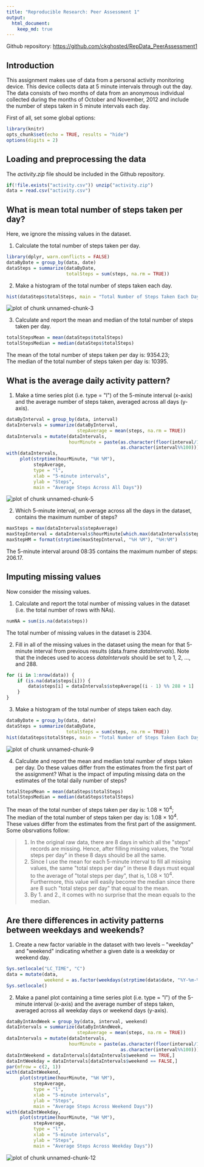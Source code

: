 ```yaml
---
title: "Reproducible Research: Peer Assessment 1"
output: 
  html_document:
    keep_md: true
---
```

Github repository: https://github.com/ckghosted/RepData_PeerAssessment1

## Introduction
This assignment makes use of data from a personal activity monitoring device. This device collects data at 5 minute intervals through out the day. The data consists of two months of data from an anonymous individual collected during the months of October and November, 2012 and include the number of steps taken in 5 minute intervals each day.  

First of all, set some global options:

```r
library(knitr)
opts_chunk$set(echo = TRUE, results = "hide")
options(digits = 2)
```

## Loading and preprocessing the data
The *activity.zip* file should be included in the Github repository.

```r
if(!file.exists("activity.csv")) unzip("activity.zip")
data = read.csv("activity.csv")
```

## What is mean total number of steps taken per day?
Here, we ignore the missing values in the dataset.  

1. Calculate the total number of steps taken per day.

```r
library(dplyr, warn.conflicts = FALSE)
dataByDate = group_by(data, date)
dataSteps = summarize(dataByDate,
                      totalSteps = sum(steps, na.rm = TRUE))
```

2. Make a histogram of the total number of steps taken each day.

```r
hist(dataSteps$totalSteps, main = "Total Number of Steps Taken Each Day")
```

![plot of chunk unnamed-chunk-3](figure/unnamed-chunk-3-1.png) 

3. Calculate and report the mean and median of the total number of steps taken per day.

```r
totalStepsMean = mean(dataSteps$totalSteps)
totalStepsMedian = median(dataSteps$totalSteps)
```
The mean of the total number of steps taken per day is: 9354.23;  
The median of the total number of steps taken per day is: 10395.

## What is the average daily activity pattern?
1. Make a time series plot (i.e. type = "l") of the 5-minute interval (x-axis) and the average number of steps taken, averaged across all days (y-axis).

```r
dataByInterval = group_by(data, interval)
dataIntervals = summarize(dataByInterval,
                          stepAverage = mean(steps, na.rm = TRUE))
dataIntervals = mutate(dataIntervals,
                       hourMinute = paste(as.character(floor(interval/100)),
                                          as.character(interval%%100)))
with(dataIntervals,
     plot(strptime(hourMinute, "%H %M"),
          stepAverage,
          type = "l",
          xlab = "5-minute intervals",
          ylab = "Steps",
          main = "Average Steps Across All Days"))
```

![plot of chunk unnamed-chunk-5](figure/unnamed-chunk-5-1.png) 

2. Which 5-minute interval, on average across all the days in the dataset, contains the maximum number of steps?

```r
maxSteps = max(dataIntervals$stepAverage)
maxStepInterval = dataIntervals$hourMinute[which.max(dataIntervals$stepAverage)]
maxStepHM = format(strptime(maxStepInterval, "%H %M"), "%H:%M")
```
The 5-minute interval around 08:35 contains the maximum number of steps: 206.17.

## Imputing missing values
Now consider the missing values.  

1. Calculate and report the total number of missing values in the dataset (i.e. the total number of rows with NAs).

```r
numNA = sum(is.na(data$steps))
```
The total number of missing values in the dataset is 2304.

2. Fill in all of the missing values in the dataset using the mean for that 5-minute interval from previous results (data.frame *dataIntervals*). Note that the indeces used to access *dataIntervals* should be set to 1, 2, ..., and 288.

```r
for (i in 1:nrow(data)) {
    if (is.na(data$steps[i])) {
        data$steps[i] = dataIntervals$stepAverage[(i - 1) %% 288 + 1]
    }
}
```

3. Make a histogram of the total number of steps taken each day.

```r
dataByDate = group_by(data, date)
dataSteps = summarize(dataByDate,
                      totalSteps = sum(steps, na.rm = TRUE))
hist(dataSteps$totalSteps, main = "Total Number of Steps Taken Each Day (After Imputing NA)")
```

![plot of chunk unnamed-chunk-9](figure/unnamed-chunk-9-1.png) 

4. Calculate and report the mean and median total number of steps taken per day. Do these values differ from the estimates from the first part of the assignment? What is the impact of imputing missing data on the estimates of the total daily number of steps?

```r
totalStepsMean = mean(dataSteps$totalSteps)
totalStepsMedian = median(dataSteps$totalSteps)
```
The mean of the total number of steps taken per day is: 1.08 &times; 10<sup>4</sup>;  
The median of the total number of steps taken per day is: 1.08 &times; 10<sup>4</sup>.  
These values differ from the estimates from the first part of the assignment. Some obsrvations follow:  

> 1. In the original raw data, there are 8 days in which all the "steps" records are missing. Hence, after filling missing values, the "total steps per day" in these 8 days should be all the same.  
> 2. Since I use the mean for each 5-minute interval to fill all missing values, the same "total steps per day" in these 8 days must equal to the average of "total steps per day", that is, 1.08 &times; 10<sup>4</sup>. Furthermore, this value will easily become the median since there are 8 such "total steps per day" that equal to the mean.  
> 3. By 1. and 2., it comes with no surprise that the mean equals to the median.  

## Are there differences in activity patterns between weekdays and weekends?
1. Create a new factor variable in the dataset with two levels – "weekday" and "weekend" indicating whether a given date is a weekday or weekend day.

```r
Sys.setlocale("LC_TIME", "C")
data = mutate(data,
              weekend = as.factor(weekdays(strptime(data$date, "%Y-%m-%d")) %in% c("Saturday", "Sunday")))
Sys.setlocale()
```

2. Make a panel plot containing a time series plot (i.e. type = "l") of the 5-minute interval (x-axis) and the average number of steps taken, averaged across all weekday days or weekend days (y-axis).

```r
dataByIntAndWeek = group_by(data, interval, weekend)
dataIntervals = summarize(dataByIntAndWeek,
                          stepAverage = mean(steps, na.rm = TRUE))
dataIntervals = mutate(dataIntervals,
                       hourMinute = paste(as.character(floor(interval/100)),
                                          as.character(interval%%100)))
dataIntWeekend = dataIntervals[dataIntervals$weekend == TRUE,]
dataIntWeekday = dataIntervals[dataIntervals$weekend == FALSE,]
par(mfrow = c(2, 1))
with(dataIntWeekend,
     plot(strptime(hourMinute, "%H %M"),
          stepAverage,
          type = "l",
          xlab = "5-minute intervals",
          ylab = "Steps",
          main = "Average Steps Across Weekend Days"))
with(dataIntWeekday,
     plot(strptime(hourMinute, "%H %M"),
          stepAverage,
          type = "l",
          xlab = "5-minute intervals",
          ylab = "Steps",
          main = "Average Steps Across Weekday Days"))
```

![plot of chunk unnamed-chunk-12](figure/unnamed-chunk-12-1.png) 

